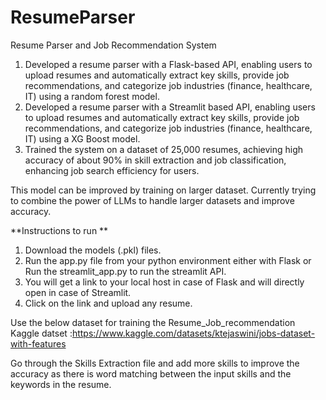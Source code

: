 # ResumeParser
Resume Parser and Job Recommendation System
1.	Developed a resume parser with a Flask-based API, enabling users to upload resumes and automatically extract key skills, provide job recommendations, and categorize job industries (finance, healthcare, IT) using a random forest model.
2. Developed a resume parser with a Streamlit based API, enabling users to upload resumes and automatically extract key skills, provide job recommendations, and categorize job industries (finance, healthcare, IT) using a XG Boost model.
3. Trained the system on a dataset of 25,000 resumes, achieving high accuracy of about 90% in skill extraction and job classification, enhancing job search efficiency for users.

This model can be improved by training on larger dataset. Currently trying to combine the power of LLMs to handle larger datasets and improve accuracy.


**Instructions to run **
1. Download the models (.pkl) files.
2. Run the app.py file from your python environment either with Flask
   or Run the streamlit_app.py to run the streamlit API.
3. You will get a link to your local host in case of Flask and will directly open in case of Streamlit.
4. Click on the link and upload any resume.

Use the below dataset for training the Resume_Job_recommendation
Kaggle datset :https://www.kaggle.com/datasets/ktejaswini/jobs-dataset-with-features 

Go through the Skills Extraction file and add more skills to improve the accuracy as there is word matching between the input skills and the keywords in the resume.
